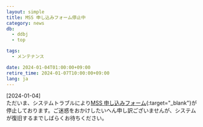 ```yaml
---
layout: simple
title: MSS 申し込みフォーム停止中
category: news
db:
  - ddbj
  - top

tags:
  - メンテナンス

date: 2024-01-04T01:00:00+09:00
retire_time: 2024-01-07T10:00:00+09:00
lang: ja
---
```


[2024-01-04]    
ただいま、システムトラブルにより[MSS 申し込みフォーム](https://mss.ddbj.nig.ac.jp/){:target="_blank"}が停止しております。ご迷惑をおかけしたいへん申し訳ございませんが、システムが復旧するまでしばらくお待ちください。
